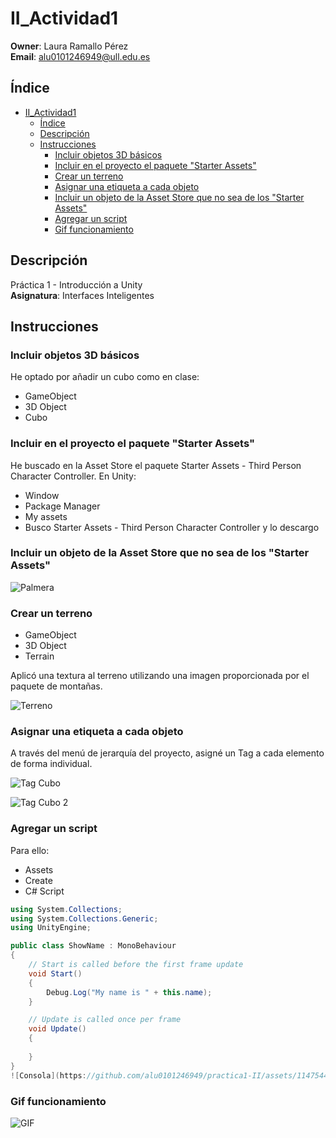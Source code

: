 # II_Actividad1

**Owner**: Laura Ramallo Pérez  
**Email**: alu0101246949@ull.edu.es

## Índice
- [II\_Actividad1](#ii_actividad1)
  - [Índice](#índice)
  - [Descripción](#descripción)
  - [Instrucciones](#instrucciones)
    - [Incluir objetos 3D básicos](#incluir-objetos-3d-básicos)
    - [Incluir en el proyecto el paquete "Starter Assets"](#incluir-en-el-proyecto-el-paquete-starter-assets)
    - [Crear un terreno](#crear-un-terreno)
    - [Asignar una etiqueta a cada objeto](#asignar-una-etiqueta-a-cada-objeto)
    - [Incluir un objeto de la Asset Store que no sea de los "Starter Assets"](#incluir-un-objeto-de-la-asset-store-que-no-sea-de-los-starter-assets)
    - [Agregar un script](#agregar-un-script)
    - [Gif funcionamiento](#gif-funcionamiento)

## Descripción

Práctica 1 - Introducción a Unity  
**Asignatura**: Interfaces Inteligentes

## Instrucciones

### Incluir objetos 3D básicos

He optado por añadir un cubo como en clase:
- GameObject
- 3D Object
- Cubo

### Incluir en el proyecto el paquete "Starter Assets"

He buscado en la Asset Store el paquete Starter Assets - Third Person Character Controller. En Unity:
- Window
- Package Manager
- My assets
- Busco Starter Assets - Third Person Character Controller y lo descargo

### Incluir un objeto de la Asset Store que no sea de los "Starter Assets"
![Palmera](https://github.com/alu0101246949/practica1-II/assets/114754476/c63d0b6c-c060-418c-9920-eee7ad62e438)


### Crear un terreno

- GameObject
- 3D Object
- Terrain

Aplicó una textura al terreno utilizando una imagen proporcionada por el paquete de montañas.

![Terreno](https://github.com/alu0101246949/practica1-II/assets/114754476/491a0d46-40dc-44f6-8192-aa3eb9230b78)


### Asignar una etiqueta a cada objeto

A través del menú de jerarquía del proyecto, asigné un Tag a cada elemento de forma individual.

![Tag Cubo](https://github.com/alu0101246949/practica1-II/assets/114754476/0c29c389-ab83-4100-9c8f-249dd4e7e5d8)

![Tag Cubo 2](https://github.com/alu0101246949/practica1-II/assets/114754476/3451e33e-9113-444b-b16a-be8a5af6b320)

### Agregar un script

Para ello:
- Assets
- Create
- C# Script

```csharp
using System.Collections;
using System.Collections.Generic;
using UnityEngine;

public class ShowName : MonoBehaviour
{
    // Start is called before the first frame update
    void Start()
    {
        Debug.Log("My name is " + this.name);
    }

    // Update is called once per frame
    void Update()
    {
        
    }
}
![Consola](https://github.com/alu0101246949/practica1-II/assets/114754476/1bc591cd-e9ba-46fb-9729-c20a962fcb0a)
```
### Gif funcionamiento

![GIF](https://github.com/alu0101246949/practica1-II/assets/114754476/0904fb00-e635-4baf-8dcc-be102afa5150)


